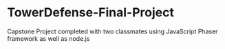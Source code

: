 # TowerDefense-Final-Project
Capstone Project completed with two classmates using JavaScript Phaser framework as well as node.js
